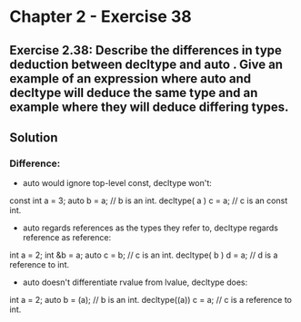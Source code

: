 # Chapter 2 - Exercise 38

## Exercise 2.38: Describe the differences in type deduction between decltype and auto . Give an example of an expression where auto and decltype will deduce the same type and an example where they will deduce differing types.

## Solution

### Difference:

- auto would ignore top-level const, decltype won't:

const int a = 3;
auto b = a; // b is an int.
decltype( a ) c = a; // c is an const int.

- auto regards references as the types they refer to, decltype regards reference as reference:

int a = 2; int &b = a;
auto c = b; // c is an int.
decltype( b ) d = a; // d is a reference to int.

- auto doesn't differentiate rvalue from lvalue, decltype does:

int a = 2;
auto b = (a); // b is an int.
decltype((a)) c = a; // c is a reference to int.